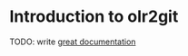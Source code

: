 # Introduction to olr2git

TODO: write [great documentation](http://jacobian.org/writing/great-documentation/what-to-write/)
